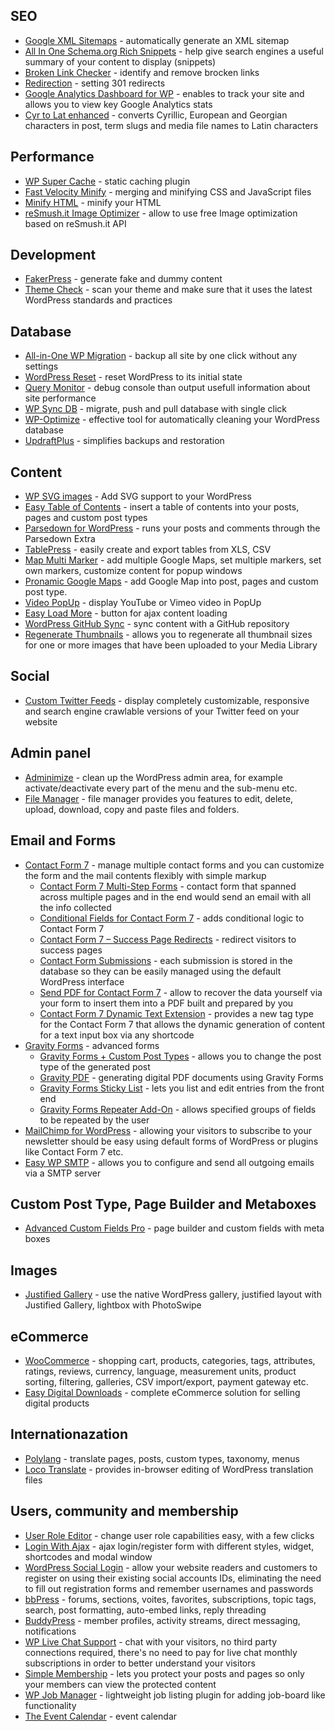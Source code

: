 ## SEO

* [Google XML Sitemaps](https://wordpress.org/plugins/google-sitemap-generator/) - automatically generate an XML sitemap
* [All In One Schema.org Rich Snippets](https://wordpress.org/plugins/all-in-one-schemaorg-rich-snippets/) - help give search engines a useful summary of your content to display (snippets)
* [Broken Link Checker](https://wordpress.org/plugins/broken-link-checker/) - identify and remove brocken links
* [Redirection](https://wordpress.org/plugins/redirection/) - setting 301 redirects
* [Google Analytics Dashboard for WP](https://wordpress.org/plugins/google-analytics-dashboard-for-wp/) - enables to track your site and allows you to view key Google Analytics stats
* [Cyr to Lat enhanced](https://wordpress.org/plugins/cyr3lat/) - converts Cyrillic, European and Georgian characters in post, term slugs and media file names to Latin characters

## Performance

* [WP Super Cache](https://wordpress.org/plugins/wp-super-cache/) - static caching plugin
* [Fast Velocity Minify](https://wordpress.org/plugins/fast-velocity-minify/) - merging and minifying CSS and JavaScript files
* [Minify HTML](https://wordpress.org/plugins/minify-html-markup/) - minify your HTML
* [reSmush.it Image Optimizer](https://wordpress.org/plugins/resmushit-image-optimizer/) - allow to use free Image optimization based on reSmush.it API

## Development

* [FakerPress](https://wordpress.org/plugins/fakerpress/) - generate fake and dummy content
* [Theme Check](https://wordpress.org/plugins/theme-check/) - scan your theme and make sure that it uses the latest WordPress standards and practices

## Database

* [All-in-One WP Migration](https://wordpress.org/plugins/all-in-one-wp-migration/) - backup all site by one click without any settings
* [WordPress Reset](https://wordpress.org/plugins/wordpress-reset/) - reset WordPress to its initial state
* [Query Monitor](https://wordpress.org/plugins/query-monitor/) - debug console than output usefull information about site performance
* [WP Sync DB](https://github.com/wp-sync-db/wp-sync-db) - migrate, push and pull database with single click
* [WP-Optimize](https://wordpress.org/plugins/wp-optimize/) - effective tool for automatically cleaning your WordPress database
* [UpdraftPlus](https://wordpress.org/plugins/updraftplus/) - simplifies backups and restoration

## Content

* [WP SVG images](https://wordpress.org/plugins/wp-svg-images/) - Add SVG support to your WordPress
* [Easy Table of Contents](https://wordpress.org/plugins/easy-table-of-contents/) -  insert a table of contents into your posts, pages and custom post types
* [Parsedown for WordPress](https://wordpress.org/plugins/parsedown-wp/) - runs your posts and comments through the Parsedown Extra
* [TablePress](https://wordpress.org/plugins/tablepress/) - easily create and export tables from XLS, CSV
* [Map Multi Marker](https://wordpress.org/plugins/map-multi-marker/) - add multiple Google Maps, set multiple markers, set own markers, customize content for popup windows
* [Pronamic Google Maps](https://wordpress.org/plugins/pronamic-google-maps/) - add Google Map into post, pages and custom post type.
* [Video PopUp](https://wordpress.org/plugins/video-popup/) - display YouTube or Vimeo video in PopUp
* [Easy Load More](https://wordpress.org/plugins/easy-load-more/) - button for ajax content loading
* [WordPress GitHub Sync](https://wordpress.org/plugins/wp-github-sync/) - sync content with a GitHub repository
* [Regenerate Thumbnails](https://wordpress.org/plugins/regenerate-thumbnails/) - allows you to regenerate all thumbnail sizes for one or more images that have been uploaded to your Media Library

## Social

* [Custom Twitter Feeds](https://wordpress.org/plugins/custom-twitter-feeds/) - display completely customizable, responsive and search engine crawlable versions of your Twitter feed on your website

## Admin panel

* [Adminimize](https://wordpress.org/plugins/adminimize/) - clean up the WordPress admin area, for example activate/deactivate every part of the menu and the sub-menu etc.
* [File Manager](https://wordpress.org/plugins/wp-file-manager/) - file manager provides you features to edit, delete, upload, download, copy and paste files and folders.

## Email and Forms

* [Contact Form 7](https://wordpress.org/plugins/contact-form-7/) - manage multiple contact forms and you can customize the form and the mail contents flexibly with simple markup
    * [Contact Form 7 Multi-Step Forms](https://wordpress.org/plugins/contact-form-7-multi-step-module/) - contact form that spanned across multiple pages and in the end would send an email with all the info collected
    * [Conditional Fields for Contact Form 7](https://wordpress.org/plugins/cf7-conditional-fields/) - adds conditional logic to Contact Form 7
    * [Contact Form 7 – Success Page Redirects](https://wordpress.org/plugins/contact-form-7-success-page-redirects/) - redirect visitors to success pages
    * [Contact Form Submissions](https://wordpress.org/plugins/contact-form-submissions/) - each submission is stored in the database so they can be easily managed using the default WordPress interface
    * [Send PDF for Contact Form 7](https://wordpress.org/plugins/send-pdf-for-contact-form-7/) - allow to recover the data yourself via your form to insert them into a PDF built and prepared by you
    * [Contact Form 7 Dynamic Text Extension](https://wordpress.org/plugins/contact-form-7-dynamic-text-extension/) -  provides a new tag type for the Contact Form 7 that allows the dynamic generation of content for a text input box via any shortcode
* [Gravity Forms](https://www.gravityforms.com/) - advanced forms
    * [Gravity Forms + Custom Post Types](https://sl.wordpress.org/plugins/gravity-forms-custom-post-types/) - allows you to change the post type of the generated post
    * [Gravity PDF](https://wordpress.org/plugins/gravity-forms-pdf-extended/) - generating digital PDF documents using Gravity Forms
    * [Gravity Forms Sticky List](https://wordpress.org/plugins/gravity-forms-sticky-list/) - lets you list and edit entries from the front end
    * [Gravity Forms Repeater Add-On](https://wordpress.org/plugins/repeater-add-on-for-gravity-forms/) - allows specified groups of fields to be repeated by the user
* [MailChimp for WordPress](https://wordpress.org/plugins/mailchimp-for-wp/) - allowing your visitors to subscribe to your newsletter should be easy using default forms of WordPress or plugins like Contact Form 7 etc.
* [Easy WP SMTP](https://wordpress.org/plugins/easy-wp-smtp/) - allows you to configure and send all outgoing emails via a SMTP server

## Custom Post Type, Page Builder and Metaboxes

* [Advanced Custom Fields Pro](https://wordpress.org/plugins/advanced-custom-fields/) - page builder and custom fields with meta boxes

## Images

* [Justified Gallery](https://wordpress.org/plugins/justified-gallery/) - use the native WordPress gallery, justified layout with Justified Gallery, lightbox with PhotoSwipe

## eCommerce

* [WooCommerce](https://wordpress.org/plugins/woocommerce/) - shopping cart, products, categories, tags, attributes, ratings, reviews, currency, language, measurement units, product sorting, filtering, galleries, CSV import/export, payment gateway etc.
* [Easy Digital Downloads](https://wordpress.org/plugins/easy-digital-downloads/) - complete eCommerce solution for selling digital products

## Internationazation

* [Polylang](https://wordpress.org/plugins/polylang/) - translate pages, posts, custom types, taxonomy, menus
* [Loco Translate](https://wordpress.org/plugins/loco-translate/) - provides in-browser editing of WordPress translation files

## Users, community and membership

* [User Role Editor](https://wordpress.org/plugins/user-role-editor/) - change user role capabilities easy, with a few clicks
* [Login With Ajax](https://wordpress.org/plugins/login-with-ajax/) - ajax login/register form with different styles, widget, shortcodes and modal window
* [WordPress Social Login](https://wordpress.org/plugins/wordpress-social-login/) - allow your website readers and customers to register on using their existing social accounts IDs, eliminating the need to fill out registration forms and remember usernames and passwords
* [bbPress](https://wordpress.org/plugins/bbpress/) - forums, sections, voites, favorites, subscriptions, topic tags, search, post formatting, auto-embed links, reply threading
* [BuddyPress](https://wordpress.org/plugins/buddypress/) - member profiles, activity streams, direct messaging, notifications
* [WP Live Chat Support](https://wordpress.org/plugins/wp-live-chat-support/) - chat with your visitors, no third party connections required, there's no need to pay for live chat monthly subscriptions in order to better understand your visitors
* [Simple Membership](https://wordpress.org/plugins/simple-membership/) - lets you protect your posts and pages so only your members can view the protected content
* [WP Job Manager](https://wordpress.org/plugins/wp-job-manager/) - lightweight job listing plugin for adding job-board like functionality
* [The Event Calendar](https://wordpress.org/plugins/the-events-calendar/) - event calendar
